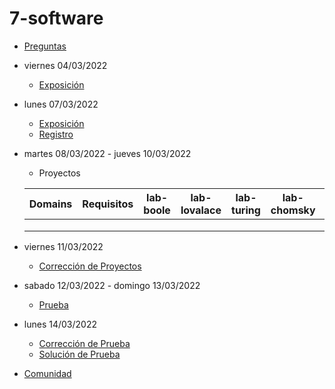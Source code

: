 # 7-software

- [Preguntas](https://escuela.it/cursos/curso-recurrencia-desarrollo-software/clase/patron)
- viernes 04/03/2022
  - [Exposición](https://escuela.it/cursos/curso-recurrencia-desarrollo-software/clase/patron)
- lunes 07/03/2022
  - [Exposición](https://escuela.it/cursos/curso-recurrencia-desarrollo-software/clase/patron)
  - [Registro](https://forms.gle/pA2QvsW32P4KtTD77)
- martes 08/03/2022 - jueves 10/03/2022
  - Proyectos
  
  |Domains|Requisitos|lab-boole|lab-lovalace|lab-turing|lab-chomsky|lab-bernersLee|
  |-------|----------|---------|------------|----------|-----------|--------------|
  |       |          |         |            |          |           |              |
  |       |          |         |            |          |           |              |
  |       |          |         |            |          |           |              |
- viernes 11/03/2022
  - [Corrección de Proyectos](https://escuela.it/cursos/curso-recurrencia-desarrollo-software/clase/patron)
- sabado 12/03/2022 - domingo 13/03/2022
  - [Prueba](https://forms.gle/hB9UJoN2PYiexctH8)
- lunes 14/03/2022
  - [Corrección de Prueba](https://escuela.it/cursos/curso-recurrencia-desarrollo-software/clase/patron)
  - [Solución de Prueba](https://docs.google.com/spreadsheets/d/1Uwtqa5VdD5wK2X7eLgkS6_th16aPnsW8pa5Ft2TyLPo/edit#gid=0)
- [Comunidad](https://escuela.it/)
